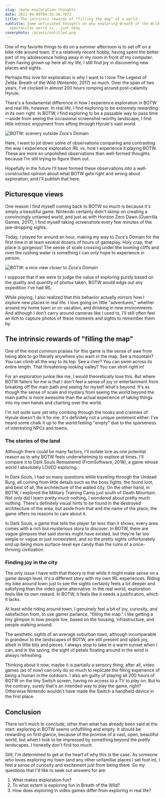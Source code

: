 ```yaml
---
slug: /botw-exploration-thoughts
date: 2021-04-09T04:55:36.707Z
title: The intrinsic rewards of "filling the map" of a world
subtitle: Some unfinished thoughts on why exploring Breath of the Wild's
  spectacular world is...just okay
coverphoto: /assets/untitled.png
---
```

One of my favorite things to do on a summer afternoon is to set off on a bike ride around town. It's a relatively recent hobby, having spent the better part of my adolescence hiding away in my room in front of my computer. Even having grown up here all my life, I still find joy in discovering new places and sights.

Perhaps this love for exploration is why I want to I love The Legend of Zelda: Breath of the Wild (Nintendo, 2017) so much. Over the span of two years, I've clocked in almost 200 hours romping around post-calamity Hyrule.

There's a fundamental difference in how I experience exploration in BOTW and real life, however. In real life, I find exploring to be extremely rewarding in its own right. In BOTW, I find exploring to be a passable way to pass time—aside from seeing the occasional screenshot-worthy landscape, I find little intrinsic enjoyment from sifting through Hyrule's vast world.

![BOTW: scenery outside Zora's Domain](/assets/2021040822505600-f1c11a22faee3b82f21b330e1b786a39.jpg "I noticed this nice landscape *in the middle of a battle...*and had to capture it!")

Here, I want to jot down some of observations comparing and contrasting the way I experience exploration IRL vs. how I experience it playing BOTW. These are more so unpolished observations than well-formed thoughts because I'm still trying to figure them out.

Hopefully in the future I'll have formed these observations into a well-constructed opinion about what BOTW gets right and wrong about exploration, and I'll publish that here.

## Picturesque views

One reason I find myself coming back to BOTW so much is because it's simply a beautiful game. Nintendo certainly didn't skimp on creating a convincingly untamed world, and just as with Horizon Zero Dawn (Guerrilla Games, 2017), I find myself taking screenshots every few minutes of the jaw-dropping sights.

Today, I played for around an hour, making my way to Zora's Domain for the first time in at least several dozens of hours of gameplay. Holy crap, that place is gorgeous! The sense of scale crossing under the looming cliffs and over the rushing water is something I can only hope to experience in person.

![BOTW: a nice view closer to Zora's Domain](/assets/2021040823082000-f1c11a22faee3b82f21b330e1b786a39.jpg "I wish I could be there...(minus all of the monsters)")

I suppose that if we were to judge the value of exploring purely based on the quality and quantity of photos taken, BOTW would edge out any expedition I've had IRL.

While playing, I also realized that this behavior actually mirrors how I explore new places in real life. I love going on little "adventures," whether around my home town or on vacation, and drinking in new environments. And although I don't carry around cameras like I used to, I'll still often feel an itch to capture photos of these moments and sights to remember them by.

## The intrinsic rewards of "filling the map"

One of the most common praises for this game is the sense of awe from being able to go literally anywhere you want in the map. See a mountain? You can climb all the way to its top. See a river? You can swim across its entire length. That threatening-looking valley? You can stroll right in!

For an exploration junkie like me, I would theoretically love this. But where BOTW falters for me is that I don't feel a sense of joy or entertainment from breaking off the main path and seeing for myself what's beyond. It's as though the sense of scale and mystery from seeing the world beyond the main paths is more awesome than the actual experience of taking things into my own hands and charting over the world.

I'm not quite sure yet why combing through the nooks and crannies of Hyrule doesn't do it for me. It's definitely not a unique sentiment either. I've heard some chalk it up to the world feeling "empty" due to the sparseness of interesting NPCs and towns. 

### The stories of the land

Although there could be many factors, I'll isolate lore as one potential reason as to why BOTW feels underwhelming to explore at times. I'll compare it to Dark Souls Remastered (FromSoftware, 2018), a game whose world I absolutely LOVED exploring.

In Dark Souls, I had so many questions while traveling through the Undead Burg, all coming from little details such as the boss fights, the found loot, and best of all, the architecture of the walled city. On the other hand, in BOTW, I explored the Military Training Camp just south of Death Mountain. Not only did I learn pretty much nothing, I wondered about pretty much nothing. There's definitely visual hints to be found in the destroyed architecture of the area, but aside from that and the name of the place, the game offers no reasons to care about it.

In Dark Souls, a game that tells the player far less than it shows, every area comes with a rich but mysterious story to discover. In BOTW, there are vague glimpses that said stories might have existed, but they're far too simple or vague or just nonexistent, and so the pretty sights unfortunately end up being more surface-level eye candy than the ruins of a once-thriving civilization.

### Finding joy in the city

The only issue I have with that theory is that while it might make sense on a game design level, it's a different story with my own IRL experiences. Riding my bike around town just to see the sights certainly feels a lot deeper and satisfying than the video game alternative. In the real world, exploration feels like its own reward. In BOTW, it feels like it needs a justification, which it lacks.

At least while riding around town, I genuinely feel a bit of joy, curiosity, and satisfaction from, to use gamer parlance, "filling the map." I like getting a tiny glimpse in how people live, based on the housing, infrastructure, and people walking around. 

The aesthetic sights of an average suburban town, although incomparable in grandeur to the landscapes of BOTW, are still present and spark joy, albeit in little bits and pieces. I always stop to take in a warm sunset when I can, and in the spring, the sight of petals floating around in the wind is always refreshing.

Thinking about it now, maybe it is partially a sensory thing; after all, video games (as of now) can only do so much to replicate the filling experience of being a human in the outdoors. I also am guilty of playing all 200 hours of BOTW on the tiny Switch screen, having no access to a TV to play on. But to the contrary, surely that's an intended way to play the game, right? Otherwise Nintendo wouldn't have made the Switch a handheld device in the first place.

## Conclusion

There isn't much to conclude, other than what has already been said at the start: exploring in BOTW seems unfulfilling and empty. It should be rewarding on first glance, because of the promise of a vast, open, beautiful world, but when I look to be impressed by something beyond the pretty landscapes, I honestly don't find too much.

Still, I'm determined to get at the heart of why this is the case. As someone who loves exploring my town (and any other unfamiliar places I set foot in), I feel a sense of curiosity and excitement just from being there. So my questions that I'd like to seek out answers for are:

1. What makes exploration fun?
2. To what extent is exploring fun in Breath of the Wild?
3. How does exploring in video games differ from exploring in real life?